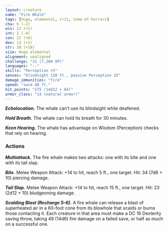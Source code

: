 ```yaml
---
layout: creature
name: "Fire Whale"
tags: [huge, elemental, cr11, tome-of-horrors]
cha: 6 (-2)
wis: 12 (+1)
int: 2 (-4)
con: 22 (+6)
dex: 13 (+1)
str: 30 (+10)
size: Huge elemental
alignment: unaligned
challenge: "11 (7,200 XP)"
languages: "--"
skills: "Perception +5"
senses: "blindsight 120 ft., passive Perception 15"
damage_immunities: "fire"
speed: "swim 40 ft."
hit_points: "175 (14d12 + 84)"
armor_class: "14 (natural armor)"
---
```


***Echolocation.*** The whale can’t use its blindsight while deafened.

***Hold Breath.*** The whale can hold its breath for 30 minutes.

***Keen Hearing.*** The whale has advantage on Wisdom (Perception)
checks that rely on hearing.

### Actions

***Multiattack.*** The fire whale makes two attacks: one with its bite and
one with its tail slap.

***Bite.*** Melee Weapon Attack: +14 to hit, reach 5 ft., one target. Hit: 34
(7d6 + 10) piercing damage.

***Tail Slap.*** Melee Weapon Attack: +14 to hit, reach 15 ft., one target.
Hit: 23 (2d12 + 10) bludgeoning damage.

***Scalding Blast (Recharge 5–6).*** A fire whale can release a blast of
superheated air in a 60-foot cone from its blowhole that scalds or burns
those contacting it. Each creature in that area must make a DC 16 Dexterity
saving throw, taking 49 (14d6) fire damage on a failed save, or half as
much on a successful one.
